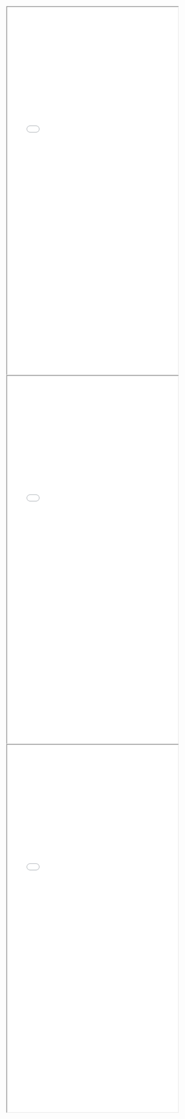 <div>
  <iframe id="Frame1"
      title="Group 1"
      width="90%"
      height="25%"
      src="g1/group1">
  </iframe>   
</div>
<div>
  <iframe id="Frame2"
      title="Group 2"
      width="90%"
      height="25%"
      src="g2/group2.md">
  </iframe>   
</div>
<div>
  <iframe id="Frame3"
      title="Group 3"
      width="90%"
      height="25%"
      src="g3/group3.md">
  </iframe>    
</div>
